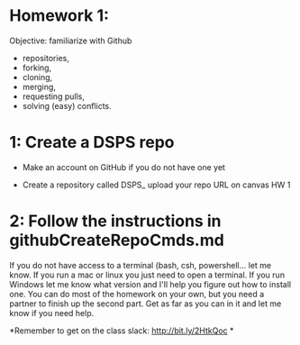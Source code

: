 # Homework 1: 

Objective: familiarize with Github 
- repositories, 
- forking, 
- cloning, 
- merging, 
- requesting pulls, 
- solving (easy) conflicts.


# 1: Create a DSPS repo
- Make an account on GitHub if you do not have one yet

- Create a repository called DSPS_<firstinitialLastname>
upload your repo URL on canvas HW 1
  
  
# 2: Follow the instructions in githubCreateRepoCmds.md

If you do not have access to a terminal (bash, csh, powershell... let me know. If you run a mac or linux you just need to open a terminal. If you run Windows let me know what version and I'll help you figure out how to install one. You can do most of the homework on your own, but you need a partner to finish up the second part. Get as far as you can in it and let me know if you need help. 

*Remember to get on the class slack: http://bit.ly/2HtkQoc *
